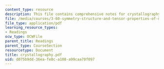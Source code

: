 ```yaml
---
content_type: resource
description: This file contains comprehensive notes for crystallography.
file: /media/courses/3-60-symmetry-structure-and-tensor-properties-of-materials-fall-2005/d075b9dd36eafe8ca108a99caa70f097_crystallography.pdf
file_type: application/pdf
learning_resource_types:
- Readings
ocw_type: OCWFile
parent_title: Readings
parent_type: CourseSection
resourcetype: Document
title: crystallography.pdf
uid: d075b9dd-36ea-fe8c-a108-a99caa70f097
---
```

